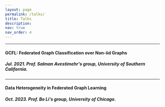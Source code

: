 ```yaml
---
layout: page
permalink: /talks/
title: Talks
description: 
nav: true
nav_order: 4
---
```


---

#### __GCFL: Federated Graph Classification over Non-iid Graphs__

##### Jul. 2021. Prof. Salman Avestimehr's group, University of Southern California.


---

#### __Data Heterogeneity in Federated Graph Learning__

##### Oct. 2023. Prof. Bo Li's group, University of Chicago.